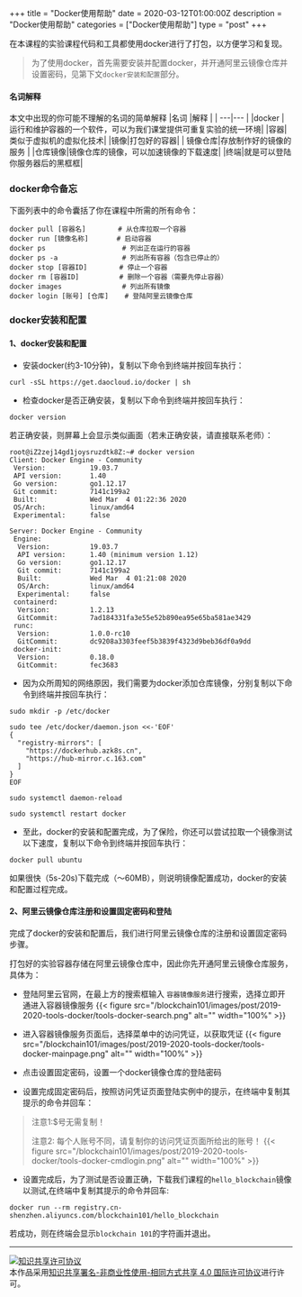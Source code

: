+++
title = "Docker使用帮助"
date = 2020-03-12T01:00:00Z
description = "Docker使用帮助"
categories = ["Docker使用帮助"]
type = "post"
+++

在本课程的实验课程代码和工具都使用docker进行了打包，以方便学习和复现。
> 为了使用docker，首先需要安装并配置docker，并开通阿里云镜像仓库并设置密码，见第下文`docker安装和配置`部分。
#### 名词解释
本文中出现的你可能不理解的名词的简单解释
|名词 |解释 |
| ---|--- |
|docker | 运行和维护容器的一个软件，可以为我们课堂提供可重复实验的统一环境|
|容器|类似于虚拟机的虚拟化技术|
|镜像|打包好的容器|
| 镜像仓库|存放制作好的镜像的服务 |
|仓库镜像|镜像仓库的镜像，可以加速镜像的下载速度|
|终端|就是可以登陆你服务器后的黑框框|

### docker命令备忘
下面列表中的命令囊括了你在课程中所需的所有命令：
```
docker pull [容器名]        # 从仓库拉取一个容器
docker run [镜像名称]       # 启动容器
docker ps                   # 列出正在运行的容器
docker ps -a                # 列出所有容器（包含已停止的） 
docker stop [容器ID]        # 停止一个容器
docker rm [容器ID]          # 删除一个容器（需要先停止容器）
docker images               # 列出所有镜像
docker login [账号] [仓库]    # 登陆阿里云镜像仓库
```

### docker安装和配置
#### 1、docker安装和配置
- 安装docker(约3-10分钟)，复制以下命令到终端并按回车执行：
```
curl -sSL https://get.daocloud.io/docker | sh
```
- 检查docker是否正确安装，复制以下命令到终端并按回车执行：
```
docker version
```
若正确安装，则屏幕上会显示类似画面（若未正确安装，请直接联系老师）：
```
root@iZ2zej14gd1joysruzdtk8Z:~# docker version
Client: Docker Engine - Community
 Version:           19.03.7
 API version:       1.40
 Go version:        go1.12.17
 Git commit:        7141c199a2
 Built:             Wed Mar  4 01:22:36 2020
 OS/Arch:           linux/amd64
 Experimental:      false

Server: Docker Engine - Community
 Engine:
  Version:          19.03.7
  API version:      1.40 (minimum version 1.12)
  Go version:       go1.12.17
  Git commit:       7141c199a2
  Built:            Wed Mar  4 01:21:08 2020
  OS/Arch:          linux/amd64
  Experimental:     false
 containerd:
  Version:          1.2.13
  GitCommit:        7ad184331fa3e55e52b890ea95e65ba581ae3429
 runc:
  Version:          1.0.0-rc10
  GitCommit:        dc9208a3303feef5b3839f4323d9beb36df0a9dd
 docker-init:
  Version:          0.18.0
  GitCommit:        fec3683
```
- 因为众所周知的网络原因，我们需要为docker添加仓库镜像，分别复制以下命令到终端并按回车执行：
```
sudo mkdir -p /etc/docker
```
```
sudo tee /etc/docker/daemon.json <<-'EOF'
{
  "registry-mirrors": [
    "https://dockerhub.azk8s.cn",
    "https://hub-mirror.c.163.com"
  ]
}
EOF
```
```
sudo systemctl daemon-reload
```
```
sudo systemctl restart docker
```
- 至此，docker的安装和配置完成，为了保险，你还可以尝试拉取一个镜像测试以下速度，复制以下命令到终端并按回车执行：
```
docker pull ubuntu
```
如果很快（5s-20s)下载完成（～60MB），则说明镜像配置成功，docker的安装和配置过程完成。

#### 2、阿里云镜像仓库注册和设置固定密码和登陆
完成了docker的安装和配置后，我们进行阿里云镜像仓库的注册和设置固定密码步骤。

打包好的实验容器存储在阿里云镜像仓库中，因此你先开通阿里云镜像仓库服务，具体为：

- 登陆阿里云官网，在最上方的搜索框输入 `容器镜像服务`进行搜索，选择立即开通进入容器镜像服务
{{< figure src="/blockchain101/images/post/2019-2020-tools-docker/tools-docker-search.png"  alt="" width="100%"  >}}

- 进入容器镜像服务页面后，选择菜单中的访问凭证，以获取凭证
{{< figure src="/blockchain101/images/post/2019-2020-tools-docker/tools-docker-mainpage.png"  alt="" width="100%"  >}}

- 点击设置固定密码，设置一个docker镜像仓库的登陆密码

- 设置完成固定密码后，按照访问凭证页面登陆实例中的提示，在终端中复制其提示的命令并回车：
> 注意1:$号无需复制！
>
> 注意2: 每个人账号不同，请复制你的访问凭证页面所给出的账号！
{{< figure src="/blockchain101/images/post/2019-2020-tools-docker/tools-docker-cmdlogin.png"  alt="" width="100%"  >}}

- 设置完成后，为了测试是否设置正确，下载我们课程的`hello_blockchain`镜像以测试,在终端中复制其提示的命令并回车:
```
docker run --rm registry.cn-shenzhen.aliyuncs.com/blockchain101/hello_blockchain
```
若成功，则在终端会显示`blockchain 101`的字符画并退出。

---
<a rel="license" href="http://creativecommons.org/licenses/by-nc-sa/4.0/"><img alt="知识共享许可协议" style="border-width:0" src="https://i.creativecommons.org/l/by-nc-sa/4.0/88x31.png" /></a><br />本作品采用<a rel="license" href="http://creativecommons.org/licenses/by-nc-sa/4.0/">知识共享署名-非商业性使用-相同方式共享 4.0 国际许可协议</a>进行许可。
